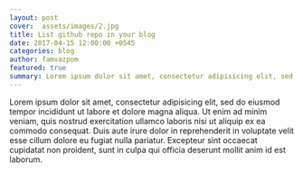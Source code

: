 ```yaml
---
layout: post
cover:  assets/images/2.jpg
title: List github repo in your blog
date: 2017-04-15 12:00:00 +0545
categories: blog
author: famvazpom
featured: true
summary: Lorem ipsum dolor sit amet, consectetur adipisicing elit, sed do eiusmod
---
```


Lorem ipsum dolor sit amet, consectetur adipisicing elit, sed do eiusmod
tempor incididunt ut labore et dolore magna aliqua. Ut enim ad minim veniam,
quis nostrud exercitation ullamco laboris nisi ut aliquip ex ea commodo
consequat. Duis aute irure dolor in reprehenderit in voluptate velit esse
cillum dolore eu fugiat nulla pariatur. Excepteur sint occaecat cupidatat non
proident, sunt in culpa qui officia deserunt mollit anim id est laborum.
